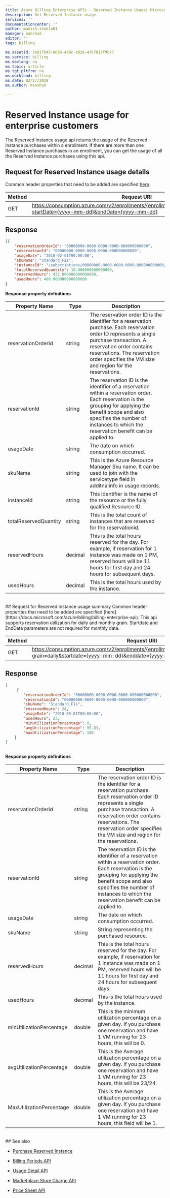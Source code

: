 ```yaml
---
title: Azure Billing Enterprise APIs - Reserved Instance Usage| Microsoft Docs
description: Get Reserved Instance usage.
services: ''
documentationcenter: ''
author: manish-shukla01
manager: manshuk
editor: ''
tags: billing

ms.assetid: 3e817b43-0696-400c-a02e-47b7817f9b77
ms.service: billing
ms.devlang: na
ms.topic: article
ms.tgt_pltfrm: na
ms.workload: billing
ms.date: 02/27/2018
ms.author: manshuk

---
```

# Reserved Instance usage for enterprise customers

The Reserved Instance usage api returns the usage of the Reserved Instance purchases within a enrollment. If there are more than one Reserved Instance purchases in an enrollment, you can get the usage of all the Reserved Instance purchases using this api.


## Request for  Reserved Instance usage details
Common header properties that need to be added are specified [here](https://docs.microsoft.com/azure/billing/billing-enterprise-api). 

|Method | Request URI|
|-|-|
|GET| https://consumption.azure.com/v2/enrollments/{enrollmentNumber}/reservationdetails?startDate={yyyy-mm-dd}&endDate={yyyy-mm-dd}


## Response
```json
[{
	"reservationOrderId": "00000000-0000-0000-0000-000000000000",
	"reservationId": "00000000-0000-0000-0000-000000000000",
	"usageDate": "2018-02-01T00:00:00",
	"skuName": "Standard_F2s",
	"instanceId": "/subscriptions/00000000-0000-0000-0000-000000000000/resourcegroups/resourvegroup1/providers/microsoft.compute/virtualmachines/VM1",
	"totalReservedQuantity": 18.000000000000000,
	"reservedHours": 432.000000000000000,
	"usedHours": 400.000000000000000
}
```
**Response property definitions**

|Property Name| Type| Description
|-|-|-|
|reservationOrderId|string|The reservation order ID is the identifier for a reservation purchase. Each reservation order ID represents a single purchase transaction. A reservation order contains reservations. The reservation order specifies the VM size and region for the reservations.|
|reservationId|string |The reservation ID is the identifier of a reservation within a reservation order. Each reservation is the grouping for applying the benefit scope and also specifies the number of instances to which the reservation benefit can be applied to.|
|usageDate|string |The date on which consumption occurred.|
|skuName|string| This is the Azure Resource Manager Sku name. It can be used to join with the servicetype field in additnalinfo in usage records.|
|instanceId|string| This identifier is the name of the resource or the fully qualified Resource ID.|
|totalReservedQuantity|string| This is the total count of instances that are reserved for the reservationid.|
|reservedHours|decimal| This is the total hours reserved for the day. For example, if reservation for 1 instance was made on 1 PM, reserved hours will be 11 hours for first day and 24 hours for subsequent days.|
|usedHours|decimal| This is the total hours used by the instance.|


<br/>
## Request for  Reserved Instance usage summary
Common header properties that need to be added are specified [here](https://docs.microsoft.com/azure/billing/billing-enterprise-api). This api supports reservation utilization for daily and monthly grain. Startdate and EndDate parameters are not required for monthly data.

|Method | Request URI|
|-|-|
|GET| https://consumption.azure.com/v2/enrollments/{enrollmentNumber}/reservationsummaries?grain=daily&startdate={yyyy-mm-dd}&enddate={yyyy-mm-dd}


## Response
```json
[
	 {
        "reservationOrderId": "00000000-0000-0000-0000-000000000000",
        "reservationId": "00000000-0000-0000-0000-000000000000",
        "skuName": "Standard_F1s",
        "reservedHours": 24,
        "usageDate": "2018-05-01T00:00:00",
        "usedHours": 23,
        "minUtilizationPercentage": 0,
        "avgUtilizationPercentage": 95.83,
        "maxUtilizationPercentage": 100
    }
]
	
```
**Response property definitions**

|Property Name| Type| Description
|-|-|-|
|reservationOrderId|string|The reservation order ID is the identifier for a reservation purchase. Each reservation order ID represents a single purchase transaction. A reservation order contains reservations. The reservation order specifies the VM size and region for the reservations.|
|reservationId|string |The reservation ID is the identifier of a reservation within a reservation order. Each reservation is the grouping for applying the benefit scope and also specifies the number of instances to which the reservation benefit can be applied to.|
|usageDate|string |The date on which consumption occurred.|
|skuName|string| String representing the purchased resource.|
|reservedHours|decimal| This is the total hours reserved for the day. For example, if reservation for 1 instance was made on 1 PM, reserved hours will be 11 hours for first day and 24 hours for subsequent days.|
|usedHours|decimal| This is the total hours used by the instance.|
|minUtilizationPercentage|double|This is the minimum utilization percentage on a given day. If you purchase one reservation and have 1 VM running for 23 hours, this will be 0.
|avgUtilizationPercentage|double|This is the Average utilization percentage on a given day. If you purchase one reservation and have 1 VM running for 23 hours, this will be 23/24.
|MaxUtilizationPercentage|double|This is the Average utilization percentage on a given day. If you purchase one reservation and have 1 VM running for 23 hours, this field will be 1.
<br/>
## See also

* [Purchase Reserved Instance](https://docs.microsoft.com/en-us/azure/virtual-machines/windows/prepay-reserved-vm-instances)

* [Billing Periods API](billing-enterprise-api-billing-periods.md)

* [Usage Detail API](billing-enterprise-api-usage-detail.md) 

* [Marketplace Store Charge API](billing-enterprise-api-marketplace-storecharge.md) 

* [Price Sheet API](billing-enterprise-api-pricesheet.md)